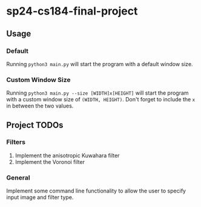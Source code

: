 # sp24-cs184-final-project

## Usage

### Default

Running `python3 main.py` will start the program with a default window size.

### Custom Window Size

Running `python3 main.py --size [WIDTH]x[HEIGHT]` will start the program with a custom window size of `(WIDTH, HEIGHT)`. Don't forget to include the `x` in between the two values.

## Project TODOs

### Filters

1. Implement the anisotropic Kuwahara filter
2. Implement the Voronoi filter

### General

Implement some command line functionality to allow the user to specify input image and filter type.
